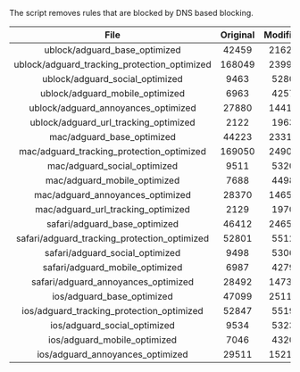 The script removes rules that are blocked by DNS based blocking.


| File | Original | Modified |
|:----:|:-----:|:-----:|
| ublock/adguard_base_optimized | 42459 | 21629 |
| ublock/adguard_tracking_protection_optimized | 168049 | 23996 |
| ublock/adguard_social_optimized | 9463 | 5280 |
| ublock/adguard_mobile_optimized | 6963 | 4257 |
| ublock/adguard_annoyances_optimized | 27880 | 14415 |
| ublock/adguard_url_tracking_optimized | 2122 | 1963 |
| mac/adguard_base_optimized | 44223 | 23310 |
| mac/adguard_tracking_protection_optimized | 169050 | 24909 |
| mac/adguard_social_optimized | 9511 | 5320 |
| mac/adguard_mobile_optimized | 7688 | 4498 |
| mac/adguard_annoyances_optimized | 28370 | 14656 |
| mac/adguard_url_tracking_optimized | 2129 | 1970 |
| safari/adguard_base_optimized | 46412 | 24657 |
| safari/adguard_tracking_protection_optimized | 52801 | 5512 |
| safari/adguard_social_optimized | 9498 | 5306 |
| safari/adguard_mobile_optimized | 6987 | 4279 |
| safari/adguard_annoyances_optimized | 28492 | 14732 |
| ios/adguard_base_optimized | 47099 | 25117 |
| ios/adguard_tracking_protection_optimized | 52847 | 5519 |
| ios/adguard_social_optimized | 9534 | 5323 |
| ios/adguard_mobile_optimized | 7046 | 4320 |
| ios/adguard_annoyances_optimized | 29511 | 15218 |